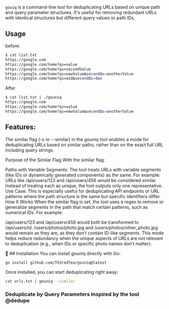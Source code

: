 # 

`gouiq` is a command-line tool for deduplicating URLs based on unique path and query parameter structures. It's useful for removing redundant URLs with identical structures but different query values or path IDs.

## Usage

before:

```bash
$ cat list.txt
https://google.com
https://google.com/home?qs=value
https://google.com/home?qs=secondValue
https://google.com/home?qs=newValue&secondQs=anotherValue
https://google.com/home?qs=asd&secondQs=das
```
After

```bash
$ cat list.txt | ./gouniq
https://google.com
https://google.com/home?qs=value
https://google.com/home?qs=newValue&secondQs=anotherValue
```
## Features:

The similar flag (-s or --similar) in the gouniq tool enables a mode for deduplicating URLs based on similar paths, rather than on the exact full URL including query strings.

Purpose of the Similar Flag
With the similar flag:

Paths with Variable Segments: The tool treats URLs with variable segments (like IDs or dynamically generated components) as the same. For example:
URLs like /api/users/123 and /api/users/456 would be considered similar.
Instead of treating each as unique, the tool outputs only one representative.
Use Case: This is especially useful for deduplicating API endpoints or URL patterns where the path structure is the same but specific identifiers differ.
How It Works
When the similar flag is set, the tool uses a regex to remove or generalize segments in the path that match certain patterns, such as numerical IDs. For example:

/api/users/123 and /api/users/456 would both be transformed to /api/users/id.
/users/photos/photo.jpg and /users/photos/other_photo.jpg would remain as they are, as they don’t contain ID-like segments.
This mode helps reduce redundancy when the unique aspects of URLs are not relevant to deduplication (e.g., when IDs or specific photo names don’t matter).

🚀 ## Installation
You can install gouniq directly with Go:

```bash
go install github.com/Th3redTea/gouniq@latest
```
Once installed, you can start deduplicating right away:

```bash
cat urls.txt | gouniq --similar
```
### Deduplicate by Query Parameters Inspired by the tool @dedupe
